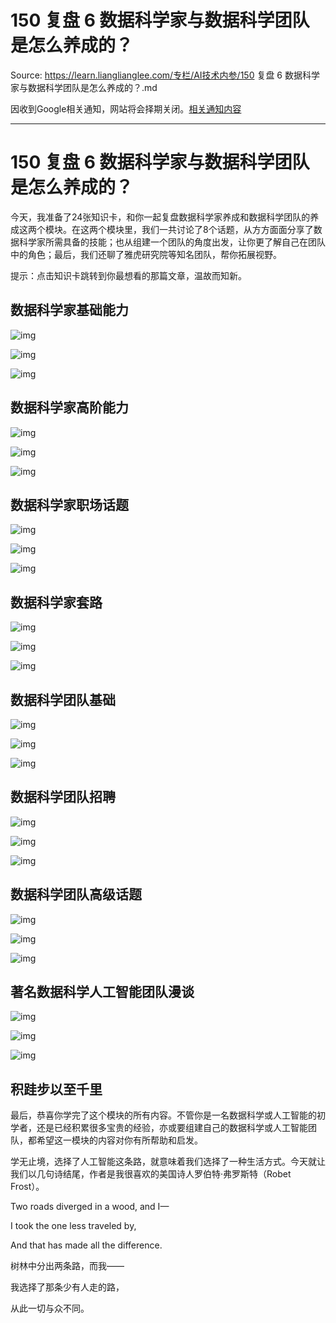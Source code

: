 # 150 复盘 6 数据科学家与数据科学团队是怎么养成的？ 

Source: https://learn.lianglianglee.com/专栏/AI技术内参/150 复盘 6 数据科学家与数据科学团队是怎么养成的？.md

因收到Google相关通知，网站将会择期关闭。[相关通知内容](https://lumendatabase.org/notices/44265620)

---

# 150 复盘 6 数据科学家与数据科学团队是怎么养成的？

今天，我准备了24张知识卡，和你一起复盘数据科学家养成和数据科学团队的养成这两个模块。在这两个模块里，我们一共讨论了8个话题，从方方面面分享了数据科学家所需具备的技能；也从组建一个团队的角度出发，让你更了解自己在团队中的角色；最后，我们还聊了雅虎研究院等知名团队，帮你拓展视野。

提示：点击知识卡跳转到你最想看的那篇文章，温故而知新。

## 数据科学家基础能力

![img](assets/77d37005073f805e73268446179428ac.jpg)

![img](assets/d0d025f6b77fb6aeebcf57e7e97a02de.jpg)

![img](assets/b138ca051e5f0d29727d062892c617ec.jpg)

## 数据科学家高阶能力

![img](assets/35d8e298059c06428012c2a3ce725e5d.jpg)

![img](assets/7995ddec3b3e68ed5afb66989868af29.jpg)

![img](assets/7a2b68019dc09fd52321e614e3bf90e6.jpg)

## 数据科学家职场话题

![img](assets/62fcfe490d4662d5c1098b17639d63d9.jpg)

![img](assets/1ed45672efb5e31ff5d17286e76566a7.jpg)

![img](assets/b67542b632fe4f1c74e08f25bc009b66.jpg)

## 数据科学家套路

![img](assets/f8b466ed45fe7fbf75f212963a4fe39c.jpg)

![img](assets/cf35a602d9f2098a811d84b967fe82eb.jpg)

![img](assets/1346bc162e74628b092a17a68ccc5d92.jpg)

## 数据科学团队基础

![img](assets/59dd0b56af51be5fc0d555bcb917e88a.jpg)

![img](assets/2d2d84f857385eca986259266baa9f06.jpg)

![img](assets/6937b4105045252168b7f17911aaf69c.jpg)

## 数据科学团队招聘

![img](assets/6cae27e473c86e9f92a3c2552a22a80c.jpg)

![img](assets/8603206014689249a8062387d84c7e34.jpg)

![img](assets/ab015415d9b2b5ab2a448e2e5eae02ae.jpg)

## 数据科学团队高级话题

![img](assets/f5d35ee1d6aeb18c6a252db42215faf3.jpg)

![img](assets/a11e61cf408dd59e11f7e8f2a407a7e3.jpg)

![img](assets/bd16eef4d26c147ee731eb50d5d604fd.jpg)

## 著名数据科学人工智能团队漫谈

![img](assets/00d19818186b073dab6b0a248b24a8ad.jpg)

![img](assets/8b808afc90cad6fd25f6280ef180ef60.jpg)

![img](assets/30336b4409f71aef67c710bafd5f0e50.jpg)

## 积跬步以至千里

最后，恭喜你学完了这个模块的所有内容。不管你是一名数据科学或人工智能的初学者，还是已经积累很多宝贵的经验，亦或要组建自己的数据科学或人工智能团队，都希望这一模块的内容对你有所帮助和启发。

学无止境，选择了人工智能这条路，就意味着我们选择了一种生活方式。今天就让我们以几句诗结尾，作者是我很喜欢的美国诗人罗伯特·弗罗斯特（Robet Frost）。

Two roads diverged in a wood, and I—

I took the one less traveled by,

And that has made all the difference.

树林中分出两条路，而我——

我选择了那条少有人走的路，

从此一切与众不同。